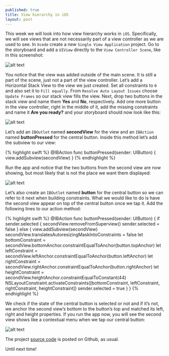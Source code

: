 ```yaml
---
published: true
title: View hierarchy in iOS
layout: post
---
```

This week we will look into how view hierarchy works in `iOS`. Specifically, we will see views that are not necessarily part of a view controller as we are used to see. In `Xcode` create a new `Single View Application` project. Go to the storyboard and add a `UIView` directly to the `View Controller Scene`, like in this screenshot:

![alt text](https://github.com/mhorga/ViewHierarchy/raw/master/images/1.png "1")

You notice that the view was added outside of the main scene. It is still a part of the scene, just not a part of the view controller. Let’s add a Horizontal Stack View to the view we just created. Set all constraints to `0` and also set it to `Fill equally`. From `Resolve Auto Layout Issues` choose `Update Frames` so our stack view fills the view. Next, drop two buttons in the stack view and name them __Yes__ and __No__, respectively. Add one more button in the view controller, right in the middle of it, add the missing constraints and name it __Are you ready?__ and your storyboard should now look like this:

![alt text](https://github.com/mhorga/ViewHierarchy/raw/master/images/2.png "2")

Let’s add an `IBOutlet` named __secondView__ for the view and an `IBAction` named __buttonPressed__ for the central button. Inside this method let’s add the subview to our view:

{% highlight swift %}
@IBAction func buttonPressed(sender: UIButton) {
    view.addSubview(secondView)
}
{% endhighlight %}

Run the app and notice that the two buttons from the second view are now showing, but most likely that is not the place we want them displayed:

![alt text](https://github.com/mhorga/ViewHierarchy/raw/master/images/3.png "3")

Let’s also create an `IBOutlet` named __button__ for the central button so we can refer to it next when building constraints. What we would like to do is have the second view appear on top of the central button once we tap it. Add the following lines to our action method:

{% highlight swift %}
@IBAction func buttonPressed(sender: UIButton) {
    if sender.selected {
        secondView.removeFromSuperview()
        sender.selected = false
    } else {
        view.addSubview(secondView)
        secondView.translatesAutoresizingMaskIntoConstraints = false
        let bottomConstraint = secondView.bottomAnchor.constraintEqualToAnchor(button.topAnchor)
        let leftConstraint = secondView.leftAnchor.constraintEqualToAnchor(button.leftAnchor)
        let rightConstraint = secondView.rightAnchor.constraintEqualToAnchor(button.rightAnchor)
        let heightConstraint = secondView.heightAnchor.constraintEqualToConstant(44)
        NSLayoutConstraint.activateConstraints([bottomConstraint, leftConstraint, rightConstraint, heightConstraint])
        sender.selected = true
    }
}
{% endhighlight %}

We check if the state of the central button is selected or not and if it’s not, we anchor the second view’s bottom to the button’s top and matched its left, right and height properties. If you run the app now, you will see the second view shows like a contextual menu when we tap our central button:

![alt text](https://github.com/mhorga/ViewHierarchy/raw/master/images/4.png "4")

The project [source code](https://github.com/mhorga/ViewHierarchy) is posted on Github, as usual.

Until next time!